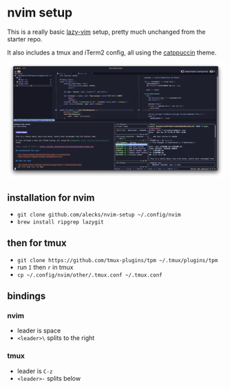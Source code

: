 # nvim setup

This is a really basic [lazy-vim](https://lazyvim.org) setup, pretty much unchanged from the starter repo.

It also includes a tmux and iTerm2 config, all using the [catppuccin](https://github.com/catppuccin) theme.

![image of editor](./image.png)

## installation for nvim

- `git clone github.com/alecks/nvim-setup ~/.config/nvim`
- `brew install ripgrep lazygit`

## then for tmux

- `git clone https://github.com/tmux-plugins/tpm ~/.tmux/plugins/tpm`
- run `I` then `r` in tmux
- `cp ~/.config/nvim/other/.tmux.conf ~/.tmux.conf`

## bindings

### nvim

- leader is space
- `<leader>\` splits to the right

### tmux

- leader is `C-z`
- `<leader>-` splits below
